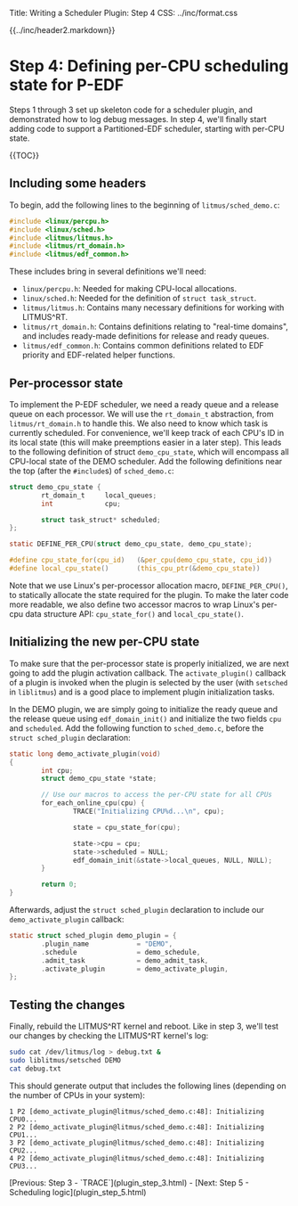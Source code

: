 Title:  Writing a Scheduler Plugin: Step 4
CSS:    ../inc/format.css

{{../inc/header2.markdown}}

Step 4: Defining per-CPU scheduling state for P-EDF
===================================================

Steps 1 through 3 set up skeleton code for a scheduler plugin, and demonstrated how to log debug messages. In step 4, we'll finally start adding code to support a Partitioned-EDF scheduler, starting with per-CPU state.

{{TOC}}

## Including some headers

To begin, add the following lines to the beginning of `litmus/sched_demo.c`:

```C
#include <linux/percpu.h>
#include <linux/sched.h>
#include <litmus/litmus.h>
#include <litmus/rt_domain.h>
#include <litmus/edf_common.h>
```

These includes bring in several definitions we'll need:
 - `linux/percpu.h`: Needed for making CPU-local allocations.
 - `linux/sched.h`: Needed for the definition of `struct task_struct`.
 - `litmus/litmus.h`: Contains many necessary definitions for working with LITMUS^RT.
 - `litmus/rt_domain.h`: Contains definitions relating to "real-time domains", and includes ready-made definitions for release and ready queues.
 - `litmus/edf_common.h`: Contains common definitions related to EDF priority and EDF-related helper functions.

## Per-processor state

To implement the P-EDF scheduler, we need a ready queue and a release queue on each processor. We will use the `rt_domain_t` abstraction, from `litmus/rt_domain.h` to handle this. We also need to know which task is currently scheduled. For convenience, we'll keep track of each CPU's ID in its local state (this will make preemptions easier in a later step). This leads to the following definition of struct `demo_cpu_state`, which will encompass all CPU-local state of the DEMO scheduler. Add the following definitions near the top (after the `#include`s) of `sched_demo.c`:

```C
struct demo_cpu_state {
        rt_domain_t     local_queues;
        int             cpu;

        struct task_struct* scheduled;
};

static DEFINE_PER_CPU(struct demo_cpu_state, demo_cpu_state);

#define cpu_state_for(cpu_id)   (&per_cpu(demo_cpu_state, cpu_id))
#define local_cpu_state()       (this_cpu_ptr(&demo_cpu_state))
```

Note that we use Linux's per-processor allocation macro, `DEFINE_PER_CPU()`, to statically allocate the state required for the plugin. To make the later code more readable, we also define two accessor macros to wrap Linux's per-cpu data structure API: `cpu_state_for()` and `local_cpu_state()`.

## Initializing the new per-CPU state

To make sure that the per-processor state is properly initialized, we are next going to add the plugin activation callback. The `activate_plugin()` callback of a plugin is invoked when the plugin is selected by the user (with `setsched` in `liblitmus`) and is a good place to implement plugin initialization tasks.

In the DEMO plugin, we are simply going to initialize the ready queue and the release queue using `edf_domain_init()` and initialize the two fields `cpu` and `scheduled`. Add the following function to `sched_demo.c`, before the `struct sched_plugin` declaration:

```C
static long demo_activate_plugin(void)
{
        int cpu;
        struct demo_cpu_state *state;

        // Use our macros to access the per-CPU state for all CPUs
        for_each_online_cpu(cpu) {
                TRACE("Initializing CPU%d...\n", cpu);

                state = cpu_state_for(cpu);

                state->cpu = cpu;
                state->scheduled = NULL;
                edf_domain_init(&state->local_queues, NULL, NULL);
        }

        return 0;
}
```

Afterwards, adjust the `struct sched_plugin` declaration to include our `demo_activate_plugin` callback:

```C
static struct sched_plugin demo_plugin = {
        .plugin_name            = "DEMO",
        .schedule               = demo_schedule,
        .admit_task             = demo_admit_task,
        .activate_plugin        = demo_activate_plugin,
};
```

## Testing the changes

Finally, rebuild the LITMUS^RT kernel and reboot. Like in step 3, we'll test our changes by checking the LITMUS^RT kernel's log:

```bash
sudo cat /dev/litmus/log > debug.txt &
sudo liblitmus/setsched DEMO
cat debug.txt
```

This should generate output that includes the following lines (depending on the number of CPUs in your system):

```
1 P2 [demo_activate_plugin@litmus/sched_demo.c:48]: Initializing CPU0...
2 P2 [demo_activate_plugin@litmus/sched_demo.c:48]: Initializing CPU1...
3 P2 [demo_activate_plugin@litmus/sched_demo.c:48]: Initializing CPU2...
4 P2 [demo_activate_plugin@litmus/sched_demo.c:48]: Initializing CPU3...
```

<div class="nav">
[Previous: Step 3 - `TRACE`](plugin_step_3.html) -
[Next: Step 5 - Scheduling logic](plugin_step_5.html)
</div>

